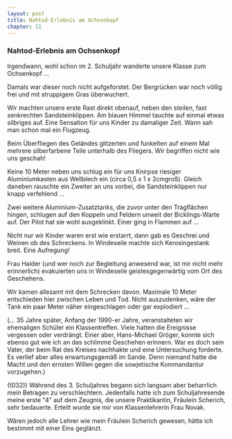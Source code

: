 ```yaml
---  
layout: post
title: Nahtod-Erlebnis am Ochsenkopf
chapter: 11
---  
```


### Nahtod-Erlebnis am Ochsenkopf

Irgendwann, wohl schon im 2. Schuljahr wanderte unsere Klasse zum Ochsenkopf …

Damals war dieser noch nicht aufgeforstet. Der Bergrücken war noch völlig frei
und mit struppigem Gras überwuchert.

Wir machten unsere erste Rast direkt obenauf, neben den steilen, fast
senkrechten Sandsteinklippen. Am blauen Himmel tauchte auf einmal etwas
silbriges auf. Eine Sensation für uns Kinder zu damaliger Zeit. Wann sah man
schon mal ein Flugzeug.

Beim Überfliegen des Geländes glitzerten und funkelten auf einem Mal mehrere
silberfarbene Teile unterhalb des Fliegers. Wir begriffen nicht wie uns
geschah!

Keine 10 Meter neben uns schlug ein für uns Knirpse riesiger Aluminiumkasten
aus Wellblech ein (circa 0,5 x 1 x 2cmgroß). Gleich daneben rauschte ein
Zweiter an uns vorbei, die Sandsteinklippen nur knapp verfehlend …

Zwei weitere Aluminium-Zusatztanks, die zuvor unter den Tragflächen hingen,
schlugen auf den Koppeln und Feldern unweit der Bicklings-Warte auf. Der Pilot
hat sie wohl ausgeklinkt. Einer ging in Flammen auf …

Nicht nur wir Kinder waren erst wie erstarrt, dann gab es Geschrei und Weinen
ob des Schreckens. In Windeseile machte sich Kerosingestank breit. Eine
Aufregung!

Frau Haider (und wer noch zur Begleitung anwesend war, ist mir nicht mehr
erinnerlich) evakuierten uns in Windeseile geistesgegenwärtig vom Ort des
Geschehens.

Wir kamen allesamt mit dem Schrecken davon. Maximale 10 Meter entschieden hier
zwischen Leben und Tod. Nicht auszudenken, wäre der Tank ein paar Meter näher
eingeschlagen oder gar explodiert …

(… 35 Jahre später, Anfang der 1990-er Jahre, veranstalteten wir ehemaligen
Schüler ein Klassentreffen. Viele hatten die Ereignisse vergessen oder
verdrängt. Einer aber, Hans-Michael Gröger, konnte sich ebenso gut wie ich an
das schlimme Geschehen erinnern. War es doch sein Vater, der beim Rat des
Kreises nachhakte und eine Untersuchung forderte. Es verlief aber alles
erwartungsgemäß im Sande. Denn niemand hatte die Macht und den ernsten Willen
gegen die sowjetische Kommandantur vorzugehen.)

((032)) Während des 3. Schuljahres begann sich langsam aber beharrlich mein
Betragen zu verschlechtern. Jedenfalls hatte ich zum Schuljahresende meine
erste "4" auf dem Zeugnis, die unsere Praktikantin, Fräulein Scherich, sehr
bedauerte. Erteilt wurde sie mir von Klassenlehrerin Frau Novak.

Wären jedoch alle Lehrer wie mein Fräulein Scherich gewesen, hätte ich
bestimmt mit einer Eins geglänzt.


